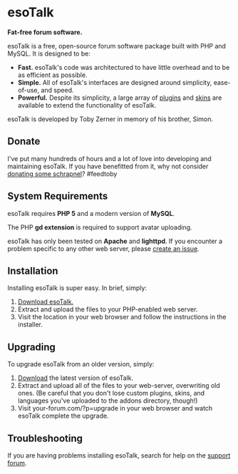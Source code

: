 # esoTalk

**Fat-free forum software.**

esoTalk is a free, open-source forum software package built with PHP and MySQL. It is designed to be:

 - **Fast.** esoTalk's code was architectured to have little overhead and to be as efficient as possible.
 - **Simple.** All of esoTalk's interfaces are designed around simplicity, ease-of-use, and speed.
 - **Powerful.** Despite its simplicity, a large array of [plugins](/plugins) and [skins](/skins) are available to extend the functionality of esoTalk.

esoTalk is developed by Toby Zerner in memory of his brother, Simon. 

## Donate

I've put many hundreds of hours and a lot of love into developing and maintaining esoTalk. If you have benefitted from it, why not consider [donating some schrapnel](/donate)? #feedtoby

## System Requirements

esoTalk requires **PHP 5** and a modern version of **MySQL**.

The PHP **gd extension** is required to support avatar uploading.

esoTalk has only been tested on **Apache** and **lighttpd**. If you encounter a problem specific to any other web server, please [create an issue](https://github.com/esotalk/esoTalk/issues).

## Installation

Installing esoTalk is super easy. In brief, simply:

1. [Download esoTalk.](/download)
2. Extract and upload the files to your PHP-enabled web server.
3. Visit the location in your web browser and follow the instructions in the installer.

## Upgrading

To upgrade esoTalk from an older version, simply:

1. [Download](/download) the latest version of esoTalk.
2. Extract and upload all of the files to your web-server, overwriting old ones. (Be careful that you don't lose custom plugins, skins, and languages you've uploaded to the addons directory, though!)
3. Visit your-forum.com/?p=upgrade in your web browser and watch esoTalk complete the upgrade.

## Troubleshooting

If you are having problems installing esoTalk, search for help on the [support forum](/forum).